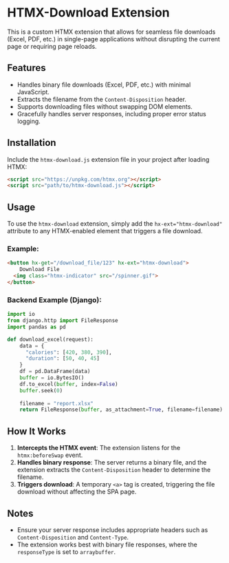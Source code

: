 # HTMX-Download Extension

This is a custom HTMX extension that allows for seamless file downloads (Excel, PDF, etc.) in single-page applications without disrupting the current page or requiring page reloads.

## Features
- Handles binary file downloads (Excel, PDF, etc.) with minimal JavaScript.
- Extracts the filename from the `Content-Disposition` header.
- Supports downloading files without swapping DOM elements.
- Gracefully handles server responses, including proper error status logging.

## Installation

Include the `htmx-download.js` extension file in your project after loading HTMX:

```html
<script src="https://unpkg.com/htmx.org"></script>
<script src="path/to/htmx-download.js"></script>
```

## Usage

To use the `htmx-download` extension, simply add the `hx-ext="htmx-download"` attribute to any HTMX-enabled element that triggers a file download.

### Example:

```html
<button hx-get="/download_file/123" hx-ext="htmx-download">
	Download File
  <img class="htmx-indicator" src="/spinner.gif">
</button>
```

### Backend Example (Django):

```python
import io
from django.http import FileResponse
import pandas as pd

def download_excel(request):
    data = {
      "calories": [420, 380, 390],
      "duration": [50, 40, 45]
    }
    df = pd.DataFrame(data)
    buffer = io.BytesIO()
    df.to_excel(buffer, index=False)
    buffer.seek(0)
    
    filename = "report.xlsx"
    return FileResponse(buffer, as_attachment=True, filename=filename)
```

## How It Works
1. **Intercepts the HTMX event**: The extension listens for the `htmx:beforeSwap` event.
2. **Handles binary response**: The server returns a binary file, and the extension extracts the `Content-Disposition` header to determine the filename.
3. **Triggers download**: A temporary `<a>` tag is created, triggering the file download without affecting the SPA page.

## Notes
- Ensure your server response includes appropriate headers such as `Content-Disposition` and `Content-Type`.
- The extension works best with binary file responses, where the `responseType` is set to `arraybuffer`.
